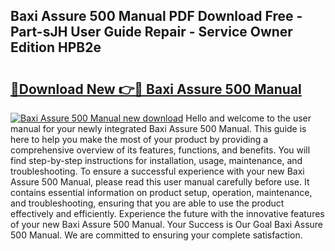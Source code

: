 ## Baxi Assure 500 Manual PDF Download Free - Part-sJH User Guide Repair - Service Owner Edition HPB2e

# <h2><a href="http://cf1198.oget.top/?id=Baxi+Assure+500+Manual">🔗Download New 👉🔴 Baxi Assure 500 Manual</a></h2>

[![Baxi Assure 500 Manual new download](https://i.imgur.com/5g1atiW.png)](http://cf1198.oget.top/?id=Baxi+Assure+500+Manual)
Hello and welcome to the user manual for your newly integrated Baxi Assure 500 Manual. This guide is here to help you make the most of your product by providing a comprehensive overview of its features, functions, and benefits. You will find step-by-step instructions for installation, usage, maintenance, and troubleshooting. To ensure a successful experience with your new Baxi Assure 500 Manual, please read this user manual carefully before use. It contains essential information on product setup, operation, maintenance, and troubleshooting, ensuring that you are able to use the product effectively and efficiently. Experience the future with the innovative features of your new Baxi Assure 500 Manual. Your Success is Our Goal Baxi Assure 500 Manual. We are committed to ensuring your complete satisfaction.
